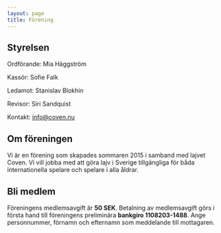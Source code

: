 ```yaml
---
layout: page
title: Förening
---
```


## Styrelsen

Ordförande: 
Mia Häggström

Kassör: 
Sofie Falk

Ledamot:
Stanislav Blokhin

Revisor:
Siri Sandquist

Kontakt:
info@coven.nu

## Om föreningen
Vi är en förening som skapades sommaren 2015 i samband med lajvet Coven. Vi vill jobba med att göra lajv i Sverige tillgängliga för båda internationella spelare och spelare i alla åldrar. 

## Bli medlem
Föreningens medlemsavgift är **50 SEK**. Betalning av medlemsavgift görs i första hand till föreningens preliminära **bankgiro 1108203-1488**. Ange personnummer, förnamn och efternamn som meddelande till mottagaren.
